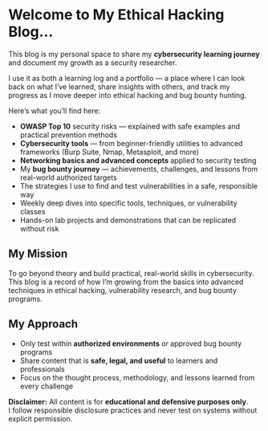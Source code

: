 # Welcome to My Ethical Hacking Blog...

This blog is my personal space to share my **cybersecurity learning journey** and document my growth as a security researcher.  

I use it as both a learning log and a portfolio — a place where I can look back on what I’ve learned, share insights with others, and track my progress as I move deeper into ethical hacking and bug bounty hunting.

Here’s what you’ll find here:

- **OWASP Top 10** security risks — explained with safe examples and practical prevention methods  
- **Cybersecurity tools** — from beginner-friendly utilities to advanced frameworks (Burp Suite, Nmap, Metasploit, and more)  
- **Networking basics and advanced concepts** applied to security testing  
- My **bug bounty journey** — achievements, challenges, and lessons from real-world authorized targets  
- The strategies I use to find and test vulnerabilities in a safe, responsible way  
- Weekly deep dives into specific tools, techniques, or vulnerability classes  
- Hands-on lab projects and demonstrations that can be replicated without risk

## My Mission
To go beyond theory and build practical, real-world skills in cybersecurity.  
This blog is a record of how I’m growing from the basics into advanced techniques in ethical hacking, vulnerability research, and bug bounty programs.

## My Approach
- Only test within **authorized environments** or approved bug bounty programs  
- Share content that is **safe, legal, and useful** to learners and professionals  
- Focus on the thought process, methodology, and lessons learned from every challenge


**Disclaimer:** All content is for **educational and defensive purposes only**.  
I follow responsible disclosure practices and never test on systems without explicit permission.
